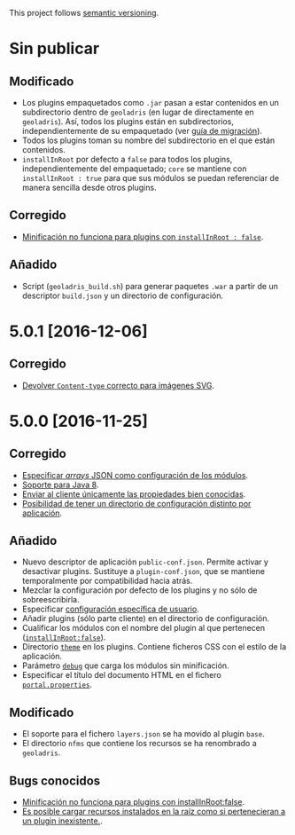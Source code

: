 This project follows [semantic versioning](http://semver.org).

# Sin publicar

## Modificado

* Los plugins empaquetados como `.jar` pasan a estar contenidos en un subdirectorio dentro de `geoladris` (en lugar de directamente en `geoladris`). Así, todos los plugins están en subdirectorios, independientemente de su empaquetado (ver [guía de migración](migrating.md)).
* Todos los plugins toman su nombre del subdirectorio en el que están contenidos.
* `installInRoot` por defecto a `false` para todos los plugins, independientemente del empaquetado; `core` se mantiene con `installInRoot : true` para que sus módulos se puedan referenciar de manera sencilla desde otros plugins.

## Corregido

* [Minificación no funciona para plugins con `installInRoot : false`](https://github.com/geoladris/geoladris/issues/24).

## Añadido

* Script (`geoladris_build.sh`) para generar paquetes `.war` a partir de un descriptor `build.json` y un directorio de configuración.

# 5.0.1 [2016-12-06]

## Corregido

* [Devolver `Content-type` correcto para imágenes SVG](https://github.com/geoladris/geoladris/issues/34).

# 5.0.0 [2016-11-25]

## Corregido
* [Especificar _arrays_ JSON como configuración de los módulos](https://github.com/geoladris/geoladris/issues/2).
* [Soporte para Java 8](https://github.com/geoladris/geoladris/issues/20).
* [Enviar al cliente únicamente las propiedades bien conocidas](https://github.com/geoladris/geoladris/issues/8).
* [Posibilidad de tener un directorio de configuración distinto por aplicación](https://github.com/geoladris/core/issues/30).

## Añadido
* Nuevo descriptor de aplicación `public-conf.json`. Permite activar y desactivar plugins. Sustituye a `plugin-conf.json`, que se mantiene temporalmente por compatibilidad hacia atrás.
* Mezclar la configuración por defecto de los plugins y no sólo de sobreescribirla.
* Especificar [configuración específica de usuario](conf_dir.md#configuración-específica-de-usuarios).
* Añadir plugins (sólo parte cliente) en el directorio de configuración.
* Cualificar los módulos con el nombre del plugin al que pertenecen ([`installInRoot:false`](plugins.md#-configuración)).
* Directorio [`theme`](plugins.md#-estructura) en los plugins. Contiene ficheros CSS con el estilo de la aplicación.
* Parámetro [`debug`](minify_js_css.md) que carga los módulos sin minificación.
* Especificar el título del documento HTML en el fichero [`portal.properties`](conf_dir.md#portalproperties).

## Modificado
* El soporte para el fichero `layers.json` se ha movido al plugin `base`.
* El directorio `nfms` que contiene los recursos se ha renombrado a `geoladris`.

## Bugs conocidos
* [Minificación no funciona para plugins con installInRoot:false](https://github.com/geoladris/geoladris/issues/24).
* [Es posible cargar recursos instalados en la raíz como si pertenecieran a un plugin inexistente.](https://github.com/geoladris/geoladris/issues/26).

